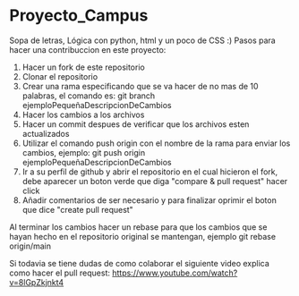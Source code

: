 # Proyecto_Campus
Sopa de letras, Lógica con python, html y un poco de CSS :)
Pasos para hacer una contribuccion en este proyecto:
1) Hacer un fork de este repositorio
2) Clonar el repositorio
3) Crear una rama especificando que se va hacer de no mas de 10 palabras, el comando es:
git branch ejemploPequeñaDescripcionDeCambios
4) Hacer los cambios a los archivos 
5) Hacer un commit despues de verificar que los archivos esten actualizados
6) Utilizar el comando push origin con el nombre de la rama para enviar los cambios, ejemplo:
git push origin ejemploPequeñaDescripcionDeCambios
7) Ir a su perfil de github y abrir el repositorio en el cual hicieron el fork, debe aparecer un boton verde que diga "compare & pull request" hacer click
8) Añadir comentarios de ser necesario y para finalizar oprimir el boton que dice "create pull request"

Al terminar los cambios hacer un rebase para que los cambios que se hayan hecho en el repositorio original se mantengan, ejemplo
git rebase origin/main

Si todavia se tiene dudas de como colaborar el siguiente video explica como hacer el pull request:
https://www.youtube.com/watch?v=8lGpZkjnkt4